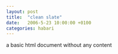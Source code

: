 ```yaml
---
layout: post
title:  "clean slate"
date:   2006-5-23 10:00:00 +0100
categories: habari
---
```

a basic html document without any content